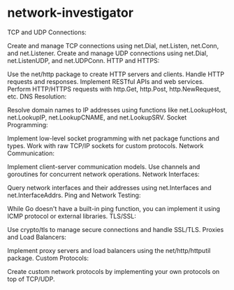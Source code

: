 # network-investigator

TCP and UDP Connections:

Create and manage TCP connections using net.Dial, net.Listen, net.Conn, and net.Listener.
Create and manage UDP connections using net.Dial, net.ListenUDP, and net.UDPConn.
HTTP and HTTPS:

Use the net/http package to create HTTP servers and clients.
Handle HTTP requests and responses.
Implement RESTful APIs and web services.
Perform HTTP/HTTPS requests with http.Get, http.Post, http.NewRequest, etc.
DNS Resolution:

Resolve domain names to IP addresses using functions like net.LookupHost, net.LookupIP, net.LookupCNAME, and net.LookupSRV.
Socket Programming:

Implement low-level socket programming with net package functions and types.
Work with raw TCP/IP sockets for custom protocols.
Network Communication:

Implement client-server communication models.
Use channels and goroutines for concurrent network operations.
Network Interfaces:

Query network interfaces and their addresses using net.Interfaces and net.InterfaceAddrs.
Ping and Network Testing:

While Go doesn't have a built-in ping function, you can implement it using ICMP protocol or external libraries.
TLS/SSL:

Use crypto/tls to manage secure connections and handle SSL/TLS.
Proxies and Load Balancers:

Implement proxy servers and load balancers using the net/http/httputil package.
Custom Protocols:

Create custom network protocols by implementing your own protocols on top of TCP/UDP.
